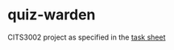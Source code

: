 # quiz-warden

CITS3002 project as specified in the [task sheet](https://teaching.csse.uwa.edu.au/units/CITS3002/project/)
